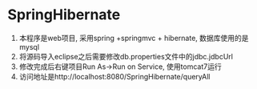 # SpringHibernate
1. 本程序是web项目, 采用spring +springmvc + hibernate, 数据库使用的是mysql
2. 将源码导入eclipse之后需要修改db.properties文件中的jdbc.jdbcUrl
3. 修改完成后右键项目Run As->Run on Service, 使用tomcat7运行
4. 访问地址是http://localhost:8080/SpringHibernate/queryAll
